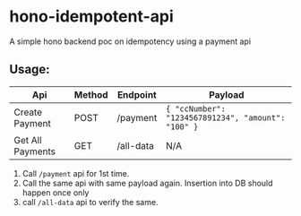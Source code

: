 # hono-idempotent-api

A simple hono backend poc on idempotency using a payment api

## Usage:

| Api              | Method | Endpoint  | Payload                                            |
| ---------------- | ------ | --------- | -------------------------------------------------- |
| Create Payment   | POST   | /payment  | `{ "ccNumber": "1234567891234", "amount": "100" }` |
| Get All Payments | GET    | /all-data | N/A                                                |

1. Call `/payment` api for 1st time.
2. Call the same api with same payload again. Insertion into DB should happen once only
3. call `/all-data` api to verify the same.
